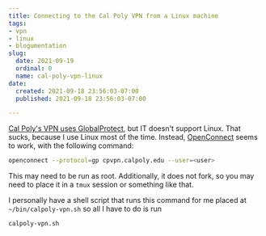 ```yaml
---
title: Connecting to the Cal Poly VPN from a Linux machine
tags:
- vpn
- linux
- blogumentation
slug:
  date: 2021-09-19
  ordinal: 0
  name: cal-poly-vpn-linux
date:
  created: 2021-09-18 23:56:03-07:00
  published: 2021-09-18 23:56:03-07:00

---
```


[Cal Poly's VPN uses GlobalProtect](https://tech.calpoly.edu/services/vpn), but
IT doesn't support Linux. That sucks, because I use Linux most of the time.
Instead, [OpenConnect](https://www.infradead.org/openconnect/) seems to work,
with the following command:

```bash
openconnect --protocol=gp cpvpn.calpoly.edu --user=<user>
```

This may need to be run as root. Additionally, it does not fork, so you may need
to place it in a `tmux` session or something like that.

I personally have a shell script that runs this command for me placed at
`~/bin/calpoly-vpn.sh` so all I have to do is run

```bash
calpoly-vpn.sh
```